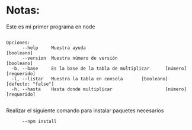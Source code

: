 # Notas:
Este es mi primer programa en node

```

Opciones:
      --help     Muestra ayuda                                        [booleano]
      --version  Muestra número de versión                            [booleano]
  -b, --base     Es la base de la tabla de multiplicar      [número] [requerido]
  -l, --listar   Muestra la tabla en consola       [booleano] [defecto: "false"]
  -h, --hasta    Hasta donde multiplicar                    [número] [requerido]


```

Realizar el siguiente comando para instalar paquetes necesarios

```
      --npm install
```